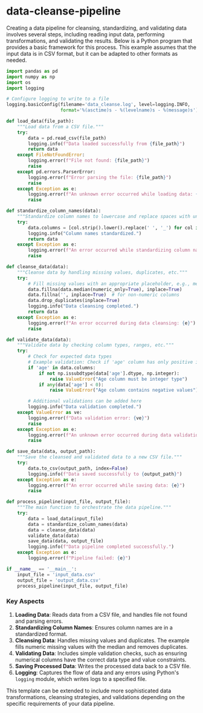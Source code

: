 # data-cleanse-pipeline

Creating a data pipeline for cleansing, standardizing, and validating data involves several steps, including reading input data, performing transformations, and validating the results. Below is a Python program that provides a basic framework for this process. This example assumes that the input data is in CSV format, but it can be adapted to other formats as needed.

```python
import pandas as pd
import numpy as np
import os
import logging

# Configure logging to write to a file
logging.basicConfig(filename='data_cleanse.log', level=logging.INFO,
                    format='%(asctime)s - %(levelname)s - %(message)s')

def load_data(file_path):
    """Load data from a CSV file."""
    try:
        data = pd.read_csv(file_path)
        logging.info(f"Data loaded successfully from {file_path}")
        return data
    except FileNotFoundError:
        logging.error(f"File not found: {file_path}")
        raise
    except pd.errors.ParserError:
        logging.error(f"Error parsing the file: {file_path}")
        raise
    except Exception as e:
        logging.error(f"An unknown error occurred while loading data: {e}")
        raise

def standardize_column_names(data):
    """Standardize column names to lowercase and replace spaces with underscores."""
    try:
        data.columns = [col.strip().lower().replace(' ', '_') for col in data.columns]
        logging.info("Column names standardized.")
        return data
    except Exception as e:
        logging.error(f"An error occurred while standardizing column names: {e}")
        raise

def cleanse_data(data):
    """Cleanse data by handling missing values, duplicates, etc."""
    try:
        # Fill missing values with an appropriate placeholder, e.g., median for numerical columns
        data.fillna(data.median(numeric_only=True), inplace=True)
        data.fillna('', inplace=True)  # for non-numeric columns
        data.drop_duplicates(inplace=True)
        logging.info("Data cleansing completed.")
        return data
    except Exception as e:
        logging.error(f"An error occurred during data cleansing: {e}")
        raise

def validate_data(data):
    """Validate data by checking column types, ranges, etc."""
    try:
        # Check for expected data types
        # Example validation: Check if 'age' column has only positive integers
        if 'age' in data.columns:
            if not np.issubdtype(data['age'].dtype, np.integer):
                raise ValueError("Age column must be integer type")
            if any(data['age'] < 0):
                raise ValueError("Age column contains negative values")

        # Additional validations can be added here
        logging.info("Data validation completed.")
    except ValueError as ve:
        logging.error(f"Data validation error: {ve}")
        raise
    except Exception as e:
        logging.error(f"An unknown error occurred during data validation: {e}")
        raise

def save_data(data, output_path):
    """Save the cleansed and validated data to a new CSV file."""
    try:
        data.to_csv(output_path, index=False)
        logging.info(f"Data saved successfully to {output_path}")
    except Exception as e:
        logging.error(f"An error occurred while saving data: {e}")
        raise

def process_pipeline(input_file, output_file):
    """The main function to orchestrate the data pipeline."""
    try:
        data = load_data(input_file)
        data = standardize_column_names(data)
        data = cleanse_data(data)
        validate_data(data)
        save_data(data, output_file)
        logging.info(f"Data pipeline completed successfully.")
    except Exception as e:
        logging.error(f"Pipeline failed: {e}")

if __name__ == '__main__':
    input_file = 'input_data.csv'
    output_file = 'output_data.csv'
    process_pipeline(input_file, output_file)
```

### Key Aspects

1. **Loading Data**: Reads data from a CSV file, and handles file not found and parsing errors.
2. **Standardizing Column Names**: Ensures column names are in a standardized format.
3. **Cleansing Data**: Handles missing values and duplicates. The example fills numeric missing values with the median and removes duplicates.
4. **Validating Data**: Includes simple validation checks, such as ensuring numerical columns have the correct data type and value constraints.
5. **Saving Processed Data**: Writes the processed data back to a CSV file.
6. **Logging**: Captures the flow of data and any errors using Python's `logging` module, which writes logs to a specified file.

This template can be extended to include more sophisticated data transformations, cleansing strategies, and validations depending on the specific requirements of your data pipeline.